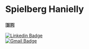 # Spielberg Hanielly 
### :brazil:

[![Linkedin Badge](https://img.shields.io/badge/Spielberg%20Hanielly-lightgrey?style=social&logo=Linkedin&link=https://www.linkedin.com/in/spiielberg/)](https://www.linkedin.com/in/spiielberg/)  
[![Gmail Badge](https://img.shields.io/badge/spiielberg@gmail.com-lightgrey?style=social&logo=gmail&link=mailto:diego.schell.f@gmail.com)](mailto:spiielberg@gmail.com)
